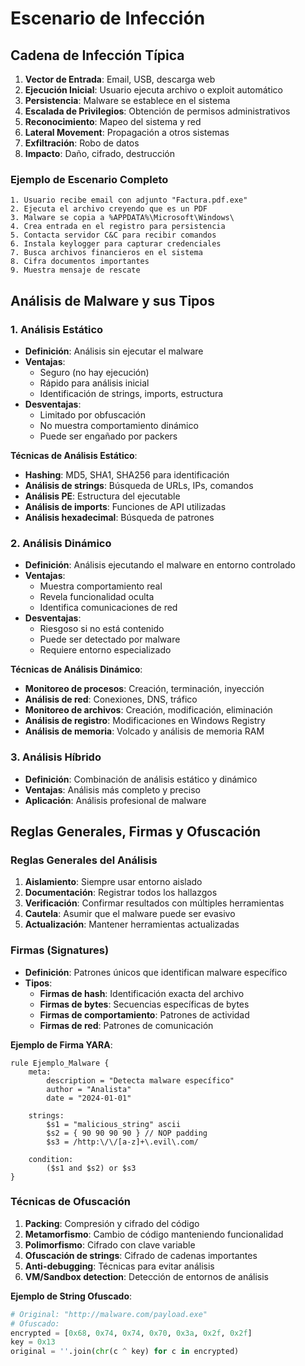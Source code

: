 # Escenario de Infección

## Cadena de Infección Típica

1. **Vector de Entrada**: Email, USB, descarga web
2. **Ejecución Inicial**: Usuario ejecuta archivo o exploit automático
3. **Persistencia**: Malware se establece en el sistema
4. **Escalada de Privilegios**: Obtención de permisos administrativos
5. **Reconocimiento**: Mapeo del sistema y red
6. **Lateral Movement**: Propagación a otros sistemas
7. **Exfiltración**: Robo de datos
8. **Impacto**: Daño, cifrado, destrucción

### Ejemplo de Escenario Completo

```
1. Usuario recibe email con adjunto "Factura.pdf.exe"
2. Ejecuta el archivo creyendo que es un PDF
3. Malware se copia a %APPDATA%\Microsoft\Windows\
4. Crea entrada en el registro para persistencia
5. Contacta servidor C&C para recibir comandos
6. Instala keylogger para capturar credenciales
7. Busca archivos financieros en el sistema
8. Cifra documentos importantes
9. Muestra mensaje de rescate
```

## Análisis de Malware y sus Tipos

### 1. **Análisis Estático**

- **Definición**: Análisis sin ejecutar el malware
- **Ventajas**:
    - Seguro (no hay ejecución)
    - Rápido para análisis inicial
    - Identificación de strings, imports, estructura
- **Desventajas**:
    - Limitado por obfuscación
    - No muestra comportamiento dinámico
    - Puede ser engañado por packers

**Técnicas de Análisis Estático**:

- **Hashing**: MD5, SHA1, SHA256 para identificación
- **Análisis de strings**: Búsqueda de URLs, IPs, comandos
- **Análisis PE**: Estructura del ejecutable
- **Análisis de imports**: Funciones de API utilizadas
- **Análisis hexadecimal**: Búsqueda de patrones

### 2. **Análisis Dinámico**

- **Definición**: Análisis ejecutando el malware en entorno controlado
- **Ventajas**:
    - Muestra comportamiento real
    - Revela funcionalidad oculta
    - Identifica comunicaciones de red
- **Desventajas**:
    - Riesgoso si no está contenido
    - Puede ser detectado por malware
    - Requiere entorno especializado

**Técnicas de Análisis Dinámico**:

- **Monitoreo de procesos**: Creación, terminación, inyección
- **Análisis de red**: Conexiones, DNS, tráfico
- **Monitoreo de archivos**: Creación, modificación, eliminación
- **Análisis de registro**: Modificaciones en Windows Registry
- **Análisis de memoria**: Volcado y análisis de memoria RAM

### 3. **Análisis Híbrido**

- **Definición**: Combinación de análisis estático y dinámico
- **Ventajas**: Análisis más completo y preciso
- **Aplicación**: Análisis profesional de malware

## Reglas Generales, Firmas y Ofuscación

### Reglas Generales del Análisis

1. **Aislamiento**: Siempre usar entorno aislado
2. **Documentación**: Registrar todos los hallazgos
3. **Verificación**: Confirmar resultados con múltiples herramientas
4. **Cautela**: Asumir que el malware puede ser evasivo
5. **Actualización**: Mantener herramientas actualizadas

### Firmas (Signatures)

- **Definición**: Patrones únicos que identifican malware específico
- **Tipos**:
    - **Firmas de hash**: Identificación exacta del archivo
    - **Firmas de bytes**: Secuencias específicas de bytes
    - **Firmas de comportamiento**: Patrones de actividad
    - **Firmas de red**: Patrones de comunicación

**Ejemplo de Firma YARA**:

```yara
rule Ejemplo_Malware {
    meta:
        description = "Detecta malware específico"
        author = "Analista"
        date = "2024-01-01"
    
    strings:
        $s1 = "malicious_string" ascii
        $s2 = { 90 90 90 90 } // NOP padding
        $s3 = /http:\/\/[a-z]+\.evil\.com/
    
    condition:
        ($s1 and $s2) or $s3
}
```

### Técnicas de Ofuscación

1. **Packing**: Compresión y cifrado del código
2. **Metamorfismo**: Cambio de código manteniendo funcionalidad
3. **Polimorfismo**: Cifrado con clave variable
4. **Ofuscación de strings**: Cifrado de cadenas importantes
5. **Anti-debugging**: Técnicas para evitar análisis
6. **VM/Sandbox detection**: Detección de entornos de análisis

**Ejemplo de String Ofuscado**:

```python
# Original: "http://malware.com/payload.exe"
# Ofuscado: 
encrypted = [0x68, 0x74, 0x74, 0x70, 0x3a, 0x2f, 0x2f]
key = 0x13
original = ''.join(chr(c ^ key) for c in encrypted)
```